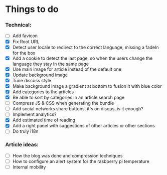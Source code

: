 # Things to do


### Technical:
- [ ] Add favicon
- [X] Fix Root URL
- [X] Detect user locale to redirect to the correct language, missing a fadeIn for the box
- [X] Add a cookie to detect the last page, so when the users change the language they stay in the same page
- [X] Use main image for article instead of the default one
- [X] Update background image
- [X] Tune discuss style
- [X] Make background image a gradient at bottom to fusion it with blue color
- [X] Add categories to the articles
- [X] Be able to sort by categories in an article search page
- [ ] Compress JS & CSS when generating the bundle
- [ ] Add social networks share buttons, it's on disqus, is it enough?
- [ ] Implement analytics? 
- [X] Add estimated time of reading
- [X] Add a right panel with suggestions of other articles or other sections
- [ ] Do truly i18n

### Article ideas:
- [ ] How the blog was done and compression techniques
- [ ] How to configure an alert system for the rasbperry pi temperature
- [ ] Internal mobility
